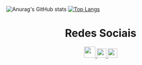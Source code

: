 ![Anurag's GitHub stats](https://github-readme-stats.vercel.app/api?username=henrylacava&show_icons=true&theme=radical)
[![Top Langs](https://github-readme-stats.vercel.app/api/top-langs/?username=henrylacava&layout=compact)](https://github.com/anuraghazra/github-readme-stats)

<div  align="center"> 
  <h1 align="center">Redes Sociais</h1>
    <a href = "mailto: lacavahenry@gmail.com">
      <img width="30" src="gmail.svg">
    </a>
    <a href = "https://www.linkedin.com/in/henry-lacava-de-brito-piunti-96b975246/">
      <img width="25" src="linkedin.svg">
    </a>
    <a href = "https://www.instagram.com/henry_lacava/">
      <img width="25" src="instagram.png">
    </a>
</div>


<!--
**henrylacava/henrylacava** is a ✨ _special_ ✨ repository because its `README.md` (this file) appears on your GitHub profile.

Here are some ideas to get you started:

- 🔭 I’m currently working on ...
- 🌱 I’m currently learning ...
- 👯 I’m looking to collaborate on ...
- 🤔 I’m looking for help with ...
- 💬 Ask me about ...
- 📫 How to reach me: ...
- 😄 Pronouns: ...
- ⚡ Fun fact: ...
-->
